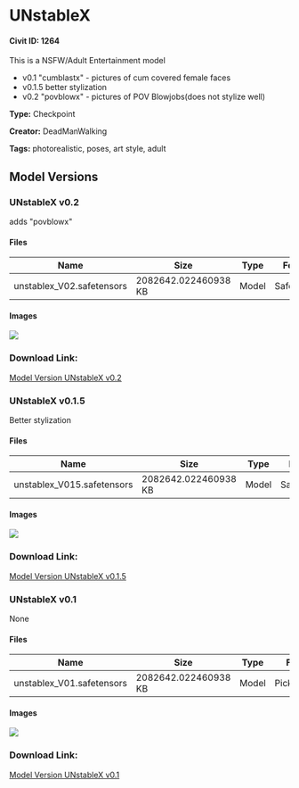 # UNstableX

#### Civit ID: 1264

<p>This is a NSFW/Adult Entertainment model </p><ul><li>v0.1 "cumblastx" - pictures of cum covered female faces</li><li>v0.1.5	better stylization</li><li>v0.2 "povblowx" - pictures of POV Blowjobs(does not stylize well)</li></ul>

**Type:** Checkpoint

**Creator:** DeadManWalking

**Tags:** photorealistic, poses, art style, adult

## Model Versions

### UNstableX v0.2

<p>adds "povblowx"</p>

#### Files

| Name | Size | Type | Format | Download Url | AutoV1 | AutoV2 | SHA256 | CRC32 | BLAKE3 |
| --- | --- | --- | --- | --- | --- | --- | --- | --- | --- |
| unstablex_V02.safetensors | 2082642.022460938 KB | Model | SafeTensor | https://civitai.com/api/download/models/1388 | 0248DA5C | 782AF65871 | 782AF65871169A65F359A86E7494B1D2FE5305C29A4B2C301C5768B7DB7127EB | 7ADD154E | 7BDF1B59FF8E7BCC02932FA6234891D3F017C4DE39755F6809950BAB3F2205BF |

#### Images

<p><img src="https://image.civitai.com/xG1nkqKTMzGDvpLrqFT7WA/24fd3c43-ef68-4453-bcc1-372a1e62ae00/width=450/12342.jpeg" /></p>

### Download Link:

[Model Version UNstableX v0.2](https://civitai.com/api/download/models/1388)

### UNstableX v0.1.5

<p>Better stylization</p>

#### Files

| Name | Size | Type | Format | Download Url | AutoV1 | AutoV2 | SHA256 | CRC32 | BLAKE3 |
| --- | --- | --- | --- | --- | --- | --- | --- | --- | --- |
| unstablex_V015.safetensors | 2082642.022460938 KB | Model | SafeTensor | https://civitai.com/api/download/models/1362 | 0248DA5C | 0A3636A416 | 0A3636A416E538271E5B16526C26E2083197C31AB596625A6E58A11648C22202 | C622AE3E | 604C252AFB3AD1CBFF46A7CD9D739E03613403AB2990FB117C457F6C10A5BB16 |

#### Images

<p><img src="https://image.civitai.com/xG1nkqKTMzGDvpLrqFT7WA/0ad48baa-fcc5-4494-00cc-0ac76262d800/width=450/11511.jpeg" /></p>

### Download Link:

[Model Version UNstableX v0.1.5](https://civitai.com/api/download/models/1362)

### UNstableX v0.1

None

#### Files

| Name | Size | Type | Format | Download Url | AutoV1 | AutoV2 | SHA256 | CRC32 | BLAKE3 |
| --- | --- | --- | --- | --- | --- | --- | --- | --- | --- |
| unstablex_V01.safetensors | 2082642.022460938 KB | Model | PickleTensor | https://civitai.com/api/download/models/1342 | 0248DA5C | 83DE611E83 | 83DE611E83E248570402A386D2E3EDFD7F0EB0453031E4C19327A1AEEB8D55D3 | B27A4988 | AAAF2274B6F9685EBE59BB37D80AD6CFC3B77138CD929300F9D866CB445B44FD |

#### Images

<p><img src="https://image.civitai.com/xG1nkqKTMzGDvpLrqFT7WA/95d20c35-df28-4796-4491-2b9d27833700/width=450/12317.jpeg" /></p>

### Download Link:

[Model Version UNstableX v0.1](https://civitai.com/api/download/models/1342)

